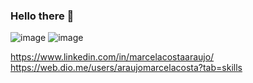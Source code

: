 ### Hello there 👋

![image](https://user-images.githubusercontent.com/69991183/230745234-a35979a8-9984-43ed-b111-427b499e5c65.png)        ![image](https://user-images.githubusercontent.com/69991183/230746948-238be39d-6058-49ae-b1ed-59ef4bfcb8fd.png)

https://www.linkedin.com/in/marcelacostaaraujo/       https://web.dio.me/users/araujomarcelacosta?tab=skills





